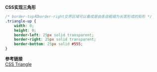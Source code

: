 **CSS实现三角形**
```css
/* border-top和border-right交界区域可以看成是由各自粗细为长宽形成的矩形 */
.triangle-up {
    width: 0;
    height: 0;
    border-left: 25px solid transparent;
    border-right: 25px solid transparent;
    border-bottom: 25px solid #555;
}
```

**参考链接**  
[CSS Triangle](https://css-tricks.com/snippets/css/css-triangle/)
